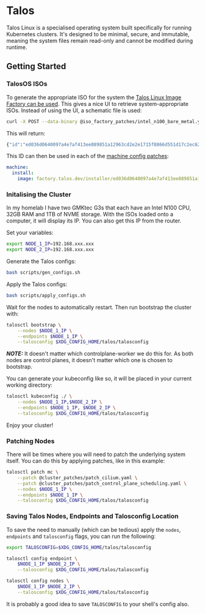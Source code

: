 # Talos

Talos Linux is a specialised operating system built specifically for running Kubernetes clusters. It's designed to be minimal, secure, and immutable, meaning the system files remain read-only and cannot be modified during runtime.


## Getting Started

### TalosOS ISOs

To generate the appropriate ISO for the system the [Talos Linux Image Factory can be used](https://factory.talos.dev/). This gives a nice UI to retrieve system-appropriate ISOs. Instead of using the UI, a schematic file is used:

```bash
curl -X POST --data-binary @iso_factory_patches/intel_n100_bare_metal.yaml https://factory.talos.dev/schematics
```

This will return:

```bash
{"id":"ed036d0640097a4e7af413ee089851a12963cd2e2e1715f8866d551d17c2ec62"}
```

This ID can then be used in each of the [machine config patches](./machine_patches):

```yaml
machine:
  install:
    image: factory.talos.dev/installer/ed036d0640097a4e7af413ee089851a12963cd2e2e1715f8866d551d17c2ec62:v1.8.2
```


### Initalising the Cluster

In my homelab I have two GMKtec G3s that each have an Intel N100 CPU, 32GB RAM and 1TB of NVME storage. With the ISOs loaded onto a computer, it will display its IP. You can also get this IP from the router.

Set your variables:

```bash
export NODE_1_IP=192.168.xxx.xxx
export NODE_2_IP=192.168.xxx.xxx
```

Generate the Talos configs:
```bash
bash scripts/gen_configs.sh
```

Apply the Talos configs:
```bash
bash scripts/apply_configs.sh
```

Wait for the nodes to automatically restart. Then run bootstrap the cluster with:

```bash
talosctl bootstrap \
    --nodes $NODE_1_IP \
    --endpoints $NODE_1_IP \
    --talosconfig $XDG_CONFIG_HOME/talos/talosconfig 
```

***NOTE:*** It doesn't matter which controlplane-worker we do this for. As both nodes are control planes, it doesn't matter which one is chosen to bootstrap.


You can generate your kubeconfig like so, it will be placed in your current working directory:

```bash
talosctl kubeconfig ./ \
    --nodes $NODE_1_IP,$NODE_2_IP \
    --endpoints $NODE_1_IP, $NODE_2_IP \
    --talosconfig $XDG_CONFIG_HOME/talos/talosconfig
```

Enjoy your cluster!


### Patching Nodes

There will be times where you will need to patch the underlying system itself. You can do this by applying patches, like in this example:

```bash
talosctl patch mc \
    --patch @cluster_patches/patch_cilium.yaml \
    --patch @cluster_patches/patch_control_plane_scheduling.yaml \
    --nodes $NODE_1_IP \
    --endpoints $NODE_1_IP \
    --talosconfig $XDG_CONFIG_HOME/talos/talosconfig
```

### Saving Talos Nodes, Endpoints and Talosconfig Location

To save the need to manually (which can be tedious) apply the `nodes`, `endpoints` and `talosconfig` flags, you can run the following:

```bash
export TALOSCONFIG=$XDG_CONFIG_HOME/talos/talosconfig

talosctl config endpoint \
    $NODE_1_IP $NODE_2_IP \
    --talosconfig $XDG_CONFIG_HOME/talos/talosconfig

talosctl config nodes \
    $NODE_1_IP $NODE_2_IP \
    --talosconfig $XDG_CONFIG_HOME/talos/talosconfig
```

It is probably a good idea to save `TALOSCONFIG` to your shell's config also.

